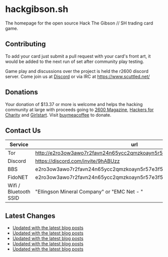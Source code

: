 # hackgibson.sh
The homepage for the open source Hack The Gibson // SH trading card game.


## Contributing

To add your card just submit a pull request with your card's front art, it would be added to the next run of set after community play testing.

Game play and discussions over the project is held the r2600 discord server. Come join us at [Discord](https://discord.com/invite/9hABUzz) or via IRC at https://www.scuttled.net/


## Donations

Your donation of $13.37 or more is welcome and helps the hacking community at large with proceeds going to [2600 Magazine](https://2600.com/), [Hackers for Charity](https://hackersforcharity.org) and [Girlstart](https://girlstart.org).  Visit [buymeacoffee](https://www.buymeacoffee.com/hackgibson.sh) to donate.


## Contact Us

Service | url
-|-
Tor | http://e2ro3ow3awo7r2favn24n65ycc2qmzkoayn5r57e3f56nvjwdcgg32ad.onion
Discord | https://discord.com/invite/9hABUzz
BBS | e2ro3ow3awo7r2favn24n65ycc2qmzkoayn5r57e3f56nvjwdcgg32ad.onion:23
FidoNET | e2ro3ow3awo7r2favn24n65ycc2qmzkoayn5r57e3f56nvjwdcgg32ad.onion:24554
Wifi / Bluetooth SSID | "Ellingson Mineral Company" or "EMC Net - <fidonet address>"

## Latest Changes
<!-- BLOG-POST-LIST:START -->
- [Updated with the latest blog posts](https://github.com/DFW2600/hackgibson.sh/commit/39d34ee78cc5a50222e440c174c965539a656c56)
- [Updated with the latest blog posts](https://github.com/DFW2600/hackgibson.sh/commit/490d125e89aecfbde8783dcc94b8f9d97ab94397)
- [Updated with the latest blog posts](https://github.com/DFW2600/hackgibson.sh/commit/b4bace0b73dc6411ce5db2f41ed7b149a0694b4f)
- [Updated with the latest blog posts](https://github.com/DFW2600/hackgibson.sh/commit/17b26339b96e3d7db12655488d28eae0b57b8554)
- [Updated with the latest blog posts](https://github.com/DFW2600/hackgibson.sh/commit/bd4cc6eb6a0e30f7fd39ed491af28240546619c6)
<!-- BLOG-POST-LIST:END -->
